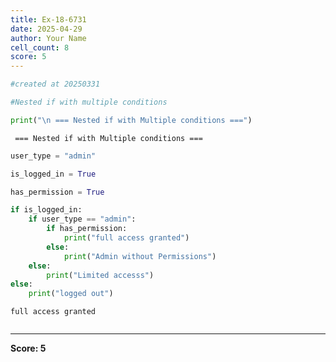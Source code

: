 ```yaml
---
title: Ex-18-6731
date: 2025-04-29
author: Your Name
cell_count: 8
score: 5
---
```


```python
#created at 20250331
```


```python
#Nested if with multiple conditions
```


```python
print("\n === Nested if with Multiple conditions ===")
```

    
     === Nested if with Multiple conditions ===



```python
user_type = "admin"
```


```python
is_logged_in = True
```


```python
has_permission = True
```


```python
if is_logged_in:
    if user_type == "admin":
        if has_permission:
            print("full access granted")
        else:
            print("Admin without Permissions")
    else:
        print("Limited accesss")
else:
    print("logged out")
```

    full access granted



```python

```


---
**Score: 5**